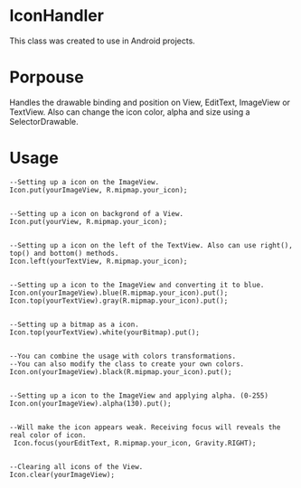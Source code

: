# IconHandler
This class was created to use in Android projects.

# Porpouse
Handles the drawable binding and position on View, EditText, ImageView or TextView. Also can change the icon color, alpha and size using a SelectorDrawable. 


# Usage

    --Setting up a icon on the ImageView.
    Icon.put(yourImageView, R.mipmap.your_icon);
    
    
    --Setting up a icon on backgrond of a View.
    Icon.put(yourView, R.mipmap.your_icon);
    
    
    --Setting up a icon on the left of the TextView. Also can use right(), top() and bottom() methods.
    Icon.left(yourTextView, R.mipmap.your_icon);
       
       
    --Setting up a icon to the ImageView and converting it to blue.
    Icon.on(yourImageView).blue(R.mipmap.your_icon).put();
    Icon.top(yourTextView).gray(R.mipmap.your_icon).put();
    
    
    --Setting up a bitmap as a icon.
    Icon.top(yourTextView).white(yourBitmap).put();
    
    
    --You can combine the usage with colors transformations.
    --You can also modify the class to create your own colors.
    Icon.on(yourImageView).black(R.mipmap.your_icon).put();
    
    
    --Setting up a icon to the ImageView and applying alpha. (0-255)
    Icon.on(yourImageView).alpha(130).put();
    
    
    --Will make the icon appears weak. Receiving focus will reveals the real color of icon.
     Icon.focus(yourEditText, R.mipmap.your_icon, Gravity.RIGHT);
    
    
    --Clearing all icons of the View.
    Icon.clear(yourImageView);
    
    
